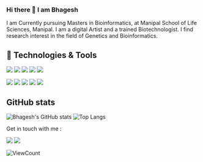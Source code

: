 ### Hi there 👋 I am Bhagesh
I am Currently pursuing Masters in Bioinformatics, at Manipal School of Life Sciences, Manipal.
I am a digital Artist and a trained Biotechnologist.
I find research interest in the field of Genetics and Bioinformatics. 

## 🔧 Technologies & Tools
![](https://img.shields.io/badge/OS-Linux-informational?style=flat&logo=linux&logoColor=white&color=2bbc8a)
![](https://img.shields.io/badge/Shell-Bash-informational?style=flat&logo=gnu-bash&logoColor=white&color=2bbc8a)
![](https://img.shields.io/badge/Tools-Docker-informational?style=flat&logo=docker&logoColor=white&color=2bbc8a)
![](https://img.shields.io/badge/Tools-Nextflow-informational?style=flat&logoColor=white&color=2bbc8a)
![](https://img.shields.io/badge/Tools-JupyterNotebook-informational?style=flat&logo=jupyter&logoColor=white&color=2bbc8a)

![](https://img.shields.io/badge/Code-CSS-informational?style=flat&logo=css3&logoColor=white&color=2bbc8a)
![](https://img.shields.io/badge/Code-JavaScript-informational?style=flat&logo=javascript&logoColor=white&color=2bbc8a)
![](https://img.shields.io/badge/Code-Perl-informational?style=flat&logo=perl&logoColor=white&color=2bbc8a)
![](https://img.shields.io/badge/Code-PHP-informational?style=flat&logo=php&logoColor=white&color=2bbc8a)
![](https://img.shields.io/badge/Code-Python-informational?style=flat&logo=python&logoColor=white&color=2bbc8a)

## GitHub stats
![Bhagesh's GitHub stats](https://github-readme-stats.vercel.app/api?username=bhagesh-codebeast&show_icons=true&theme=dark)
![Top Langs](https://github-readme-stats.vercel.app/api/top-langs/?username=bhagesh-codebeast&layout=compact&theme=gotham&custom_title=Statistics)

Get in touch with me :

[![](https://img.shields.io/badge/linkedin-bhageshhunakunti-informational?style=flat&logo=LinkedIn&logoColor=white&color=2bbc8a)](https://www.linkedin.com/in/bhagesh-hunakunti/)
![](https://img.shields.io/badge/mail-hunakuntibhagesh@gmail.com-informational?style=flat&logo=gmail&logoColor=white&color=2bbc8a)

![ViewCount](https://komarev.com/ghpvc/?username=bhagesh-codebeast&color=1A4730&theme=dark)





























<!--
**bhagesh-codebeast/bhagesh-codebeast** is a ✨ _special_ ✨ repository because its `README.md` (this file) appears on your GitHub profile.

[![Header](https://github.com/bhagesh-codebeast/bhagesh-codebeast/blob/main/header.png "Header" )](https://www.linkedin.com/in/bhagesh-hunakunti/)

1. to add images:
[![Header](https://github.com/bhagesh-codebeast/bhagesh-codebeast/blob/main/header.png "Header" )](https://www.linkedin.com/in/bhagesh-hunakunti/)

2. to add tags:
![](https://img.shields.io/badge/<WORD_ON_LEFT>-<WORD_ON_RIGHT>-informational?style=flat&logo=<LOGO_NAME>&logoColor=white&color=2bbc8a)
logo: https://simpleicons.org/
style: https://shields.io/

3. stats:
https://github.com/anuraghazra/github-readme-stats
eg: 
<a href="https://github.com/bhagesh-codebeast/bhagesh-codebeast">
  <img align="center" src="https://github-readme-stats.vercel.app/api?username=bhagesh-codebeast&show_icons=true&line_height=27&count_private=true&title_color=ffffff&text_color=c9cacc&icon_color=2bbc8a&bg_color=1d1f21" alt="Bhagesh's GitHub Stats" />
</a>


Here are some ideas to get you started:

- 🔭 I’m currently working on ...
- 🌱 I’m currently learning ...
- 👯 I’m looking to collaborate on ...
- 🤔 I’m looking for help with ...
- 💬 Ask me about ...
- 📫 How to reach me: ...
- 😄 Pronouns: ...
- ⚡ Fun fact: ...
-->
